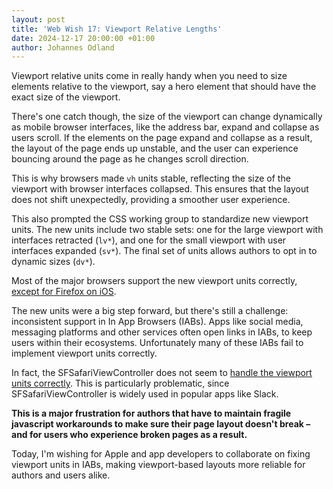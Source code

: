 ```yaml
---
layout: post
title: 'Web Wish 17: Viewport Relative Lengths'
date: 2024-12-17 20:00:00 +01:00
author: Johannes Odland
---
```


Viewport relative units come in really handy when you need to size elements relative to the viewport,
say a hero element that should have the exact size of the viewport.

There's one catch though, the size of the viewport can change dynamically as mobile browser interfaces,
like the address bar, expand and collapse as users scroll.
If the elements on the page expand and collapse as a result, the layout of the page ends up unstable,
and the user can experience bouncing around the page as he changes scroll direction.

This is why browsers made `vh` units stable, reflecting the size of the viewport with browser interfaces collapsed.
This ensures that the layout does not shift unexpectedly, providing a smoother user experience.

This also prompted the CSS working group to standardize new viewport units.
The new units include two stable sets: one for the large viewport with interfaces retracted (`lv*`), and one for the small viewport with user interfaces expanded (`sv*`).
The final set of units allows authors to opt in to dynamic sizes (`dv*`).

Most of the major browsers support the new viewport units correctly, [except for Firefox on iOS][firefox-issue].

The new units were a big step forward, but there's still a challenge: inconsistent support in In App Browsers (IABs).
Apps like social media, messaging platforms and other services often open links in IABs, to keep users within their ecosystems.
Unfortunately many of these IABs fail to implement viewport units correctly.

In fact, the SFSafariViewController does not seem to [handle the viewport units correctly][safari-view-controller-issue].
This is particularly problematic, since SFSafariViewController is widely used in popular apps like Slack. 

**This is a major frustration for authors that have to maintain fragile javascript workarounds to make sure their page layout doesn't break 
– and for users who experience broken pages as a result.**

Today, I'm wishing for Apple and app developers to collaborate on fixing viewport units in IABs, 
making viewport-based layouts more reliable for authors and users alike.

[firefox-issue]: https://github.com/mozilla-mobile/firefox-ios/issues/22607
[safari-view-controller-issue]: https://bugs.webkit.org/show_bug.cgi?id=255708
